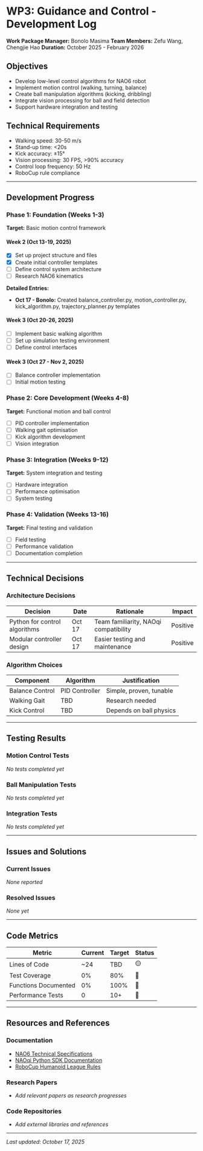 # WP3: Guidance and Control - Development Log

**Work Package Manager:** Bonolo Masima
**Team Members:** Zefu Wang, Chengjie Hao
**Duration:** October 2025 - February 2026

## Objectives

- Develop low-level control algorithms for NAO6 robot
- Implement motion control (walking, turning, balance)
- Create ball manipulation algorithms (kicking, dribbling)
- Integrate vision processing for ball and field detection
- Support hardware integration and testing

## Technical Requirements

- Walking speed: 30-50 m/s
- Stand-up time: <20s
- Kick accuracy: ±15°
- Vision processing: 30 FPS, >90% accuracy
- Control loop frequency: 50 Hz
- RoboCup rule compliance

---

## Development Progress

### Phase 1: Foundation (Weeks 1-3)

**Target:** Basic motion control framework

#### Week 2 (Oct 13-19, 2025)

- [X] Set up project structure and files
- [X] Create initial controller templates
- [ ] Define control system architecture
- [ ] Research NAO6 kinematics

**Detailed Entries:**

- **Oct 17 - Bonolo:** Created balance_controller.py, motion_controller.py, kick_algorithm.py, trajectory_planner.py templates

#### Week 3 (Oct 20-26, 2025)

- [ ] Implement basic walking algorithm
- [ ] Set up simulation testing environment
- [ ] Define control interfaces

#### Week 3 (Oct 27 - Nov 2, 2025)

- [ ] Balance controller implementation
- [ ] Initial motion testing

### Phase 2: Core Development (Weeks 4-8)

**Target:** Functional motion and ball control

- [ ] PID controller implementation
- [ ] Walking gait optimisation
- [ ] Kick algorithm development
- [ ] Vision integration

### Phase 3: Integration (Weeks 9-12)

**Target:** System integration and testing

- [ ] Hardware integration
- [ ] Performance optimisation
- [ ] System testing

### Phase 4: Validation (Weeks 13-16)

**Target:** Final testing and validation

- [ ] Field testing
- [ ] Performance validation
- [ ] Documentation completion

---

## Technical Decisions

### Architecture Decisions

| Decision                      | Date   | Rationale                             | Impact   |
| ----------------------------- | ------ | ------------------------------------- | -------- |
| Python for control algorithms | Oct 17 | Team familiarity, NAOqi compatibility | Positive |
| Modular controller design     | Oct 17 | Easier testing and maintenance        | Positive |

### Algorithm Choices

| Component       | Algorithm      | Justification           |
| --------------- | -------------- | ----------------------- |
| Balance Control | PID Controller | Simple, proven, tunable |
| Walking Gait    | TBD            | Research needed         |
| Kick Control    | TBD            | Depends on ball physics |

---

## Testing Results

### Motion Control Tests

*No tests completed yet*

### Ball Manipulation Tests

*No tests completed yet*

### Integration Tests

*No tests completed yet*

---

## Issues and Solutions

### Current Issues

*None reported*

### Resolved Issues

*None yet*

---

## Code Metrics

| Metric               | Current | Target | Status |
| -------------------- | ------- | ------ | ------ |
| Lines of Code        | ~24     | TBD    | 🟡     |
| Test Coverage        | 0%      | 80%    | 🔴     |
| Functions Documented | 0%      | 100%   | 🔴     |
| Performance Tests    | 0       | 10+    | 🔴     |

---

## Resources and References

### Documentation

- [NAO6 Technical Specifications](https://www.softbankrobotics.com/emea/en/nao)
- [NAOqi Python SDK Documentation](http://doc.aldebaran.com/2-8/index.html)
- [RoboCup Humanoid League Rules](https://humanoid.robocup.org/)

### Research Papers

- *Add relevant papers as research progresses*

### Code Repositories

- *Add external libraries and references*

---

*Last updated: October 17, 2025*
